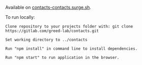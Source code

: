 Available on [contacts-contacts.surge.sh](https://contacts-contacts.surge.sh).

To run locally:

    Clone repository to your projects folder with: git clone https://gitlab.com/greed-lab/contacts.git

    Set working directory to ../contacts

    Run "npm install" in command line to install dependencies.

    Run "npm start" to run application in the browser.
